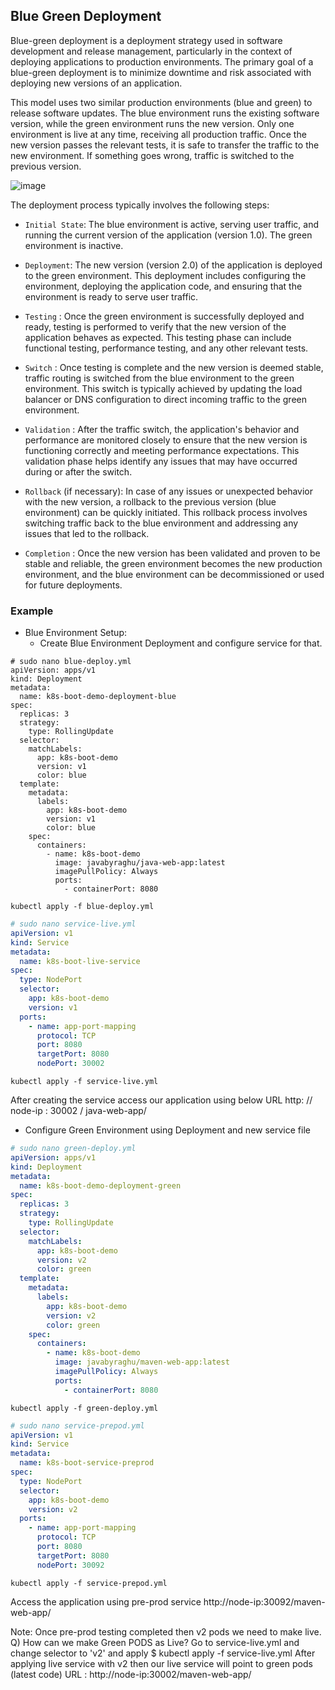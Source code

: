 ## Blue Green Deployment 

Blue-green deployment is a deployment strategy used in software development and release management, particularly in the context of deploying applications to production environments. The primary goal of a blue-green deployment is to minimize downtime and risk associated with deploying new versions of an application.

This model uses two similar production environments (blue and green) to release software updates. The blue environment runs the existing software version, while the green environment runs the new version. Only one environment is live at any time, receiving all production traffic. Once the new version passes the relevant tests, it is safe to transfer the traffic to the new environment. If something goes wrong, traffic is switched to the previous version.

![image](https://github.com/falcon646/DevOps-Documentation/assets/35376307/0c7e96a4-4790-4332-86ba-e5cb42043af7)


The deployment process typically involves the following steps:

- `Initial State`: The blue environment is active, serving user traffic, and running the current version of the application (version 1.0). The green environment is inactive.

- `Deployment`: The new version (version 2.0) of the application is deployed to the green environment. This deployment includes configuring the environment, deploying the application code, and ensuring that the environment is ready to serve user traffic.

- `Testing` : Once the green environment is successfully deployed and ready, testing is performed to verify that the new version of the application behaves as expected. This testing phase can include functional testing, performance testing, and any other relevant tests.

- `Switch` : Once testing is complete and the new version is deemed stable, traffic routing is switched from the blue environment to the green environment. This switch is typically achieved by updating the load balancer or DNS configuration to direct incoming traffic to the green environment.

- `Validation` : After the traffic switch, the application's behavior and performance are monitored closely to ensure that the new version is functioning correctly and meeting performance expectations. This validation phase helps identify any issues that may have occurred during or after the switch.

- `Rollback` (if necessary): In case of any issues or unexpected behavior with the new version, a rollback to the previous version (blue environment) can be quickly initiated. This rollback process involves switching traffic back to the blue environment and addressing any issues that led to the rollback.

- `Completion` : Once the new version has been validated and proven to be stable and reliable, the green environment becomes the new production environment, and the blue environment can be decommissioned or used for future deployments.

### Example

- Blue Environment Setup:
  - Create Blue Environment Deployment and configure service for that.
```
# sudo nano blue-deploy.yml
apiVersion: apps/v1
kind: Deployment
metadata:
  name: k8s-boot-demo-deployment-blue
spec:
  replicas: 3
  strategy:
    type: RollingUpdate
  selector:
    matchLabels:
      app: k8s-boot-demo
      version: v1
      color: blue
  template:
    metadata:
      labels:
        app: k8s-boot-demo
        version: v1
        color: blue
    spec:
      containers:
        - name: k8s-boot-demo
          image: javabyraghu/java-web-app:latest
          imagePullPolicy: Always
          ports:
            - containerPort: 8080
```
`kubectl apply -f blue-deploy.yml`
```yaml
# sudo nano service-live.yml
apiVersion: v1
kind: Service
metadata:
  name: k8s-boot-live-service
spec:
  type: NodePort
  selector:
    app: k8s-boot-demo
    version: v1
  ports:
    - name: app-port-mapping
      protocol: TCP
      port: 8080
      targetPort: 8080
      nodePort: 30002
```
`kubectl apply -f service-live.yml`

  After creating the service access our application using below URL
  		http: // node-ip : 30002 / java-web-app/

  - Configure Green Environment using Deployment and new service file
```yaml
# sudo nano green-deploy.yml
apiVersion: apps/v1
kind: Deployment
metadata:
  name: k8s-boot-demo-deployment-green
spec:
  replicas: 3
  strategy:
    type: RollingUpdate
  selector:
    matchLabels:
      app: k8s-boot-demo
      version: v2
      color: green
  template:
    metadata:
      labels:
        app: k8s-boot-demo
        version: v2
        color: green
    spec:
      containers:
        - name: k8s-boot-demo
          image: javabyraghu/maven-web-app:latest
          imagePullPolicy: Always
          ports:
            - containerPort: 8080
```
`kubectl apply -f green-deploy.yml`
```yaml
# sudo nano service-prepod.yml
apiVersion: v1
kind: Service
metadata:
  name: k8s-boot-service-preprod
spec:
  type: NodePort
  selector:
    app: k8s-boot-demo
    version: v2
  ports:
    - name: app-port-mapping
      protocol: TCP
      port: 8080
      targetPort: 8080
      nodePort: 30092
```
`kubectl apply -f service-prepod.yml`

Access the application using pre-prod service
		http://node-ip:30092/maven-web-app/

Note: Once pre-prod testing completed then v2 pods we need to make live.
Q) How can we make Green PODS as Live?
Go to service-live.yml and change selector to 'v2' and apply
$ kubectl apply -f service-live.yml
After applying live service with v2 then our live service will point to green pods (latest code)
	URL : http://node-ip:30002/maven-web-app/

